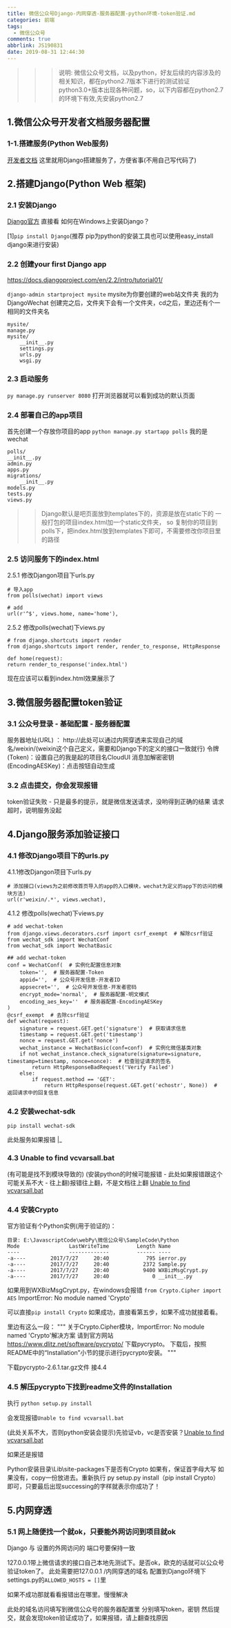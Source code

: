 ```yaml
---
title: 微信公众号Django-内网穿透-服务器配置-python环境-token验证.md
categories: 前端
tags:
  - 微信公众号
comments: true
abbrlink: JS190831
date: 2019-08-31 12:44:30
---
```


>>> 说明: 微信公众号文档，以及python，好友后续的内容涉及的相关知识，都在python2.7版本下进行的测试验证
python3.0+版本出现各种问题，so，以下内容都在python2.7的环境下有效,先安装python2.7

## 1.微信公众号开发者文档服务器配置

### 1-1.搭建服务(Python Web服务)
[开发者文档](https://mp.weixin.qq.com/wiki?t=resource/res_main&id=mp1472017492_58YV5)
这里就用Django搭建服务了，方便省事(不用自己写代码了)

## 2.搭建Django(Python Web 框架)

### 2.1 安装Django
[Django官方](https://docs.djangoproject.com/zh-hans/2.1/topics/)
直接看 如何在Windows上安装Django？

[1]`pip install Django`(推荐 pip为python的安装工具也可以使用easy_install django来进行安装)

### 2.2 创建your first Django app
https://docs.djangoproject.com/en/2.2/intro/tutorial01/

`django-admin startproject mysite`  mysite为你要创建的web站文件夹 我的为 DjangoWechat
创建完之后，文件夹下会有一个文件夹，cd之后，里边还有个一相同的文件夹名

    mysite/
    manage.py
    mysite/
        __init__.py
        settings.py
        urls.py
        wsgi.py

### 2.3 启动服务
`py manage.py runserver 8080`
打开浏览器就可以看到成功的默认页面

### 2.4 部署自己的app项目
首先创建一个存放你项目的app
`python manage.py startapp polls` 我的是wechat

    polls/
    __init__.py
    admin.py
    apps.py
    migrations/
        __init__.py
    models.py
    tests.py
    views.py

>>Django默认是吧页面放到templates下的，资源是放在static下的
一般打包的项目index.html加一个static文件夹，
so 复制你的项目到polls下，把index.html放到templates下即可，不需要修改你项目里的路径

### 2.5 访问服务下的index.html

2.5.1 修改Djangon项目下urls.py

    # 导入app
    from polls(wechat) import views

    # add
    url(r'^$', views.home, name='home'),

2.5.2 修改polls(wechat)下views.py

    # from django.shortcuts import render
    from django.shortcuts import render, render_to_response, HttpResponse

    def home(request):
    return render_to_response('index.html')

现在应该可以看到index.html效果展示了

## 3.微信服务器配置token验证

### 3.1 公众号登录 - 基础配置 - 服务器配置

服务器地址(URL) ： http://此处可以通过内网穿透来实现自己的域名/weixin/(weixin这个自己定义，需要和Django下的定义的接口一致就行)
令牌(Token)：设置自己的我是起的项目名CloudUI
消息加解密密钥(EncodingAESKey)：点击按钮自动生成

### 3.2 点击提交，你会发现报错
token验证失败 - 只是最多的提示，就是微信发送请求，没哟得到正确的结果
请求超时，说明服务没起

## 4.Django服务添加验证接口

### 4.1 修改Django项目下的urls.py
4.1.1修改Djangon项目下urls.py

    # 添加接口(views为之前修改首页导入的app的入口模块，wechat为定义的app下的访问的模块方法)
    url(r'weixin/.*', views.wechat),

4.1.2 修改polls(wechat)下views.py

    # add wechat-token
    from django.views.decorators.csrf import csrf_exempt  # 解除csrf验证
    from wechat_sdk import WechatConf
    from wechat_sdk import WechatBasic

    ## add wechat-token
    conf = WechatConf(  # 实例化配置信息对象
        token='',  # 服务器配置-Token
        appid='',  # 公众号开发信息-开发者ID
        appsecret='',  # 公众号开发信息-开发者密码
        encrypt_mode='normal',  # 服务器配置-明文模式
        encoding_aes_key=''  # 服务器配置-EncodingAESKey
    )
    @csrf_exempt  # 去除csrf验证
    def wechat(request):
        signature = request.GET.get('signature')  # 获取请求信息
        timestamp = request.GET.get('timestamp')
        nonce = request.GET.get('nonce')
        wechat_instance = WechatBasic(conf=conf)  # 实例化微信基类对象
        if not wechat_instance.check_signature(signature=signature, timestamp=timestamp, nonce=nonce):  # 检查验证请求的签名
            return HttpResponseBadRequest('Verify Failed')
        else:
            if request.method == 'GET':
                return HttpResponse(request.GET.get('echostr', None))  # 返回请求中的回复信息

### 4.2 安装wechat-sdk
`pip install wechat-sdk`

此处服务如果报错 |_

### 4.3 Unable to find vcvarsall.bat
(有可能是找不到模块导致的)
(安装python的时候可能报错 - 此处如果报错跟这个可能关系不大 - 往上翻)报错往上翻，不是文档往上翻
[Unable to find vcvarsall.bat](https://www.cnblogs.com/yyds/p/7065637.html)

### 4.4 安装Crypto

官方验证有个Python实例(用于验证的)：

    目录: E:\JavascriptCode\webPy\微信公众号\SampleCode\Python
    Mode                LastWriteTime         Length Name
    ----                -------------         ------ ----
    -a----        2017/7/27     20:40            795 ierror.py
    -a----        2017/7/27     20:40           2372 Sample.py
    -a----        2017/7/27     20:40           9400 WXBizMsgCrypt.py
    -a----        2017/7/27     20:40              0 __init__.py

如果用到WXBizMsgCrypt.py，在windows会报错
`from Crypto.Cipher import AES` ImportError: No module named 'Crypto'

可以直接`pip install Crypto` 如果成功，直接看第五步，如果不成功就接着看。

里边有这么一段：
"""
关于Crypto.Cipher模块，ImportError: No module named 'Crypto'解决方案
请到官方网站 https://www.dlitz.net/software/pycrypto/ 下载pycrypto。
下载后，按照README中的“Installation”小节的提示进行pycrypto安装。
"""

下载pycrypto-2.6.1.tar.gz文件
接4.4

### 4.5 解压pycrypto下找到readme文件的Installation

执行 `python setup.py install`

会发现报错`Unable to find vcvarsall.bat`

(此处关系不大，否则python安装会提示)先验证vb，vc是否安装？[Unable to find vcvarsall.bat](https://www.cnblogs.com/yyds/p/7065637.html)

如果还是报错

Python安装目录\Lib\site-packages下是否有Crypto
如果有，保证首字母大写
如果没有，copy一份放进去。重新执行 py setup.py install（pip install Crypto）即可，只要最后出现successing的字样就表示你成功了！

## 5.内网穿透

### 5.1 网上随便找一个就ok，只要能外网访问到项目就ok
Django 与 设置的外网访问的 端口号要保持一致

127.0.0.1带上微信请求的接口自己本地先测试下。是否ok，欧克的话就可以公众号验证token了。
此处需要把127.0.0.1 /内网穿透的域名  配置到Django环境下settings.py的`ALLOWED_HOSTS = []`里

如果不成功那就看看报错出在哪里。慢慢解决

此处的域名访问填写到微信公众号的服务器配置里
分别填写token，密钥
然后提交，就会发现token验证成功了，如果报错，请上翻查找原因













